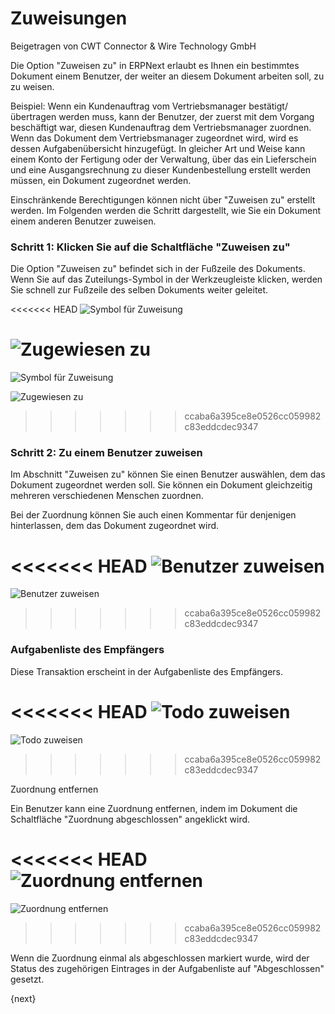 # Zuweisungen
<span class="text-muted contributed-by">Beigetragen von CWT Connector & Wire Technology GmbH</span>

Die Option "Zuweisen zu" in ERPNext erlaubt es Ihnen ein bestimmtes Dokument einem Benutzer, der weiter an diesem Dokument arbeiten soll, zu zu weisen.

Beispiel: Wenn ein Kundenauftrag vom Vertriebsmanager bestätigt/übertragen werden muss, kann der Benutzer, der zuerst mit dem Vorgang beschäftigt war, diesen Kundenauftrag dem Vertriebsmanager zuordnen. Wenn das Dokument dem Vertriebsmanager zugeordnet wird, wird es dessen Aufgabenübersicht hinzugefügt. In gleicher Art und Weise kann einem Konto der Fertigung oder der Verwaltung, über das ein Lieferschein und eine Ausgangsrechnung zu dieser Kundenbestellung erstellt werden müssen, ein Dokument zugeordnet werden.

Einschränkende Berechtigungen können nicht über "Zuweisen zu" erstellt werden. Im Folgenden werden die Schritt dargestellt, wie Sie ein Dokument einem anderen Benutzer zuweisen.

### Schritt 1: Klicken Sie auf die Schaltfläche "Zuweisen zu"

Die Option "Zuweisen zu" befindet sich in der Fußzeile des Dokuments. Wenn Sie auf das Zuteilungs-Symbol in der Werkzeugleiste klicken, werden Sie schnell zur Fußzeile des selben Dokuments weiter geleitet.

<<<<<<< HEAD
![Symbol für Zuweisung](/docs/assets/old_images/erpnext/assigned-to-icon.png)

![Zugewiesen zu](/docs/assets/old_images/erpnext/assigned-to.png)
=======
![Symbol für Zuweisung]({{docs_base_url}}/assets/old_images/erpnext/assigned-to-icon.png)

![Zugewiesen zu]({{docs_base_url}}/assets/old_images/erpnext/assigned-to.png)
>>>>>>> ccaba6a395ce8e0526cc059982c83eddcdec9347

### Schritt 2: Zu einem Benutzer zuweisen

Im Abschnitt "Zuweisen zu" können Sie einen Benutzer auswählen, dem das Dokument zugeordnet werden soll. Sie können ein Dokument gleichzeitig mehreren verschiedenen Menschen zuordnen.

Bei der Zuordnung können Sie auch einen Kommentar für denjenigen hinterlassen, dem das Dokument zugeordnet wird.

<<<<<<< HEAD
![Benutzer zuweisen](/docs/assets/old_images/erpnext/assign-user.png)
=======
![Benutzer zuweisen]({{docs_base_url}}/assets/old_images/erpnext/assign-user.png)
>>>>>>> ccaba6a395ce8e0526cc059982c83eddcdec9347

### Aufgabenliste des Empfängers

Diese Transaktion erscheint in der Aufgabenliste des Empfängers.

<<<<<<< HEAD
![Todo zuweisen](/docs/assets/old_images/erpnext/assign-todo.png)
=======
![Todo zuweisen]({{docs_base_url}}/assets/old_images/erpnext/assign-todo.png)
>>>>>>> ccaba6a395ce8e0526cc059982c83eddcdec9347

Zuordnung entfernen

Ein Benutzer kann eine Zuordnung entfernen, indem im Dokument die Schaltfläche "Zuordnung abgeschlossen" angeklickt wird.

<<<<<<< HEAD
![Zuordnung entfernen](/docs/assets/old_images/erpnext/assign-remove.png)
=======
![Zuordnung entfernen]({{docs_base_url}}/assets/old_images/erpnext/assign-remove.png)
>>>>>>> ccaba6a395ce8e0526cc059982c83eddcdec9347

Wenn die Zuordnung einmal als abgeschlossen markiert wurde, wird der Status des zugehörigen Eintrages in der Aufgabenliste auf "Abgeschlossen" gesetzt.

{next}
